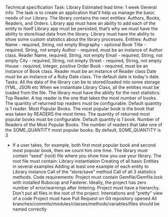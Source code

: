 Technical specification
Task: Library
Estimated lead time: 1 week
General info: The task is to create an application that'll help us manage the basic needs of our Library. The library contains the next entities: Authors, Books, Readers, and Orders.
Library app must have an ability to add each of the entity to itself
Library app must be persisted, that’s why we must have the ability to store/load data from the library.
Library must have the ability to show some custom statistics about the library processes.
Entities:
Author
Name - required, String, not empty
Biography - optional
Book
Title - required,  String, not empty
Author  - required, must be an instance of Author class.
Reader
Name, required, String, not empty
Email - required, String, not empty
City - required, String, not empty
Street - required, String, not empty
House - required, Integer, positive
Order 
Book - required, must be an instance of Book class.
Reader must be an instance of Reader class
Date must be an instance of a Ruby Date class. The default date is today's date. 
Tasks:
All the data of the library can be to stored/loaded into some storage (YML, JSON etc
When we instantiate Library Class, all the entities must be loaded from the file.
The library must have the ability for the next statistics:
Top Reader. A top reader is the one that takes the most number of books. The quantity of returned top readers must be configurable. Default quantity is  1 reader.
Most Popular Books. The most popular book is the book that was taken by READERS the most times. The quantity of returned most popular books must be configurable. Default quantity is 1 book.
Number of Readers of the Most Popular Books. The number of readers that take one of the SOME_QUANTITY most popular books. By default, SOME_QUANTITY is 3
* If a user takes, for example, both first most popular book and second most popular book, then we count him one time.
The library must contain “seed” (root) file where you show how you use your library. The root file must contain: 
Library instantiation
Creating of all basic Entities in several examples
Adding at least one example of each entity to Library instance
Call of the “store/save” method
Call of all 3 statistics methods.
Code requirements:
Project must contain Gemfile/Gemfile.lock with installed Rubocop and Fasterer. Ideally, the project has zero number of error/warnings after lintering.
Project must have a  hierarchy. Don't put all files in the root of the project. 
Intentations and “pretty” view of a code
Project must have Pull Request on Git repository opened
All branches/commits/modules/classes/methods/variables/files should be named correctly
